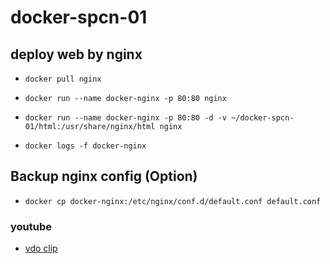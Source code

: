 # docker-spcn-01
## deploy web by nginx 
- `docker pull nginx`
- `docker run --name docker-nginx -p 80:80 nginx`

- `docker run --name docker-nginx -p 80:80 -d -v ~/docker-spcn-01/html:/usr/share/nginx/html nginx`
- `docker logs -f docker-nginx`

## Backup nginx config (Option)
- `docker cp docker-nginx:/etc/nginx/conf.d/default.conf default.conf`

### youtube 
- [vdo clip](https://youtu.be/gdkC9seN0mA)
